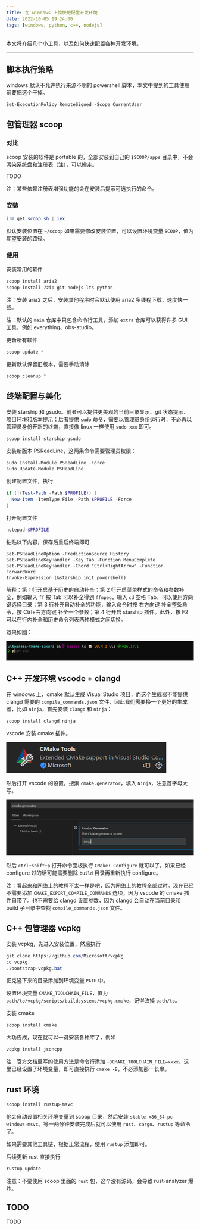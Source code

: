 ```yaml
---
title: 在 windows 上愉快地配置开发环境
date: 2022-10-05 19:24:00
tags: [windows, python, c++, nodejs]
---
```


本文将介绍几个小工具，以及如何快速配置各种开发环境。

---

## 脚本执行策略
windows 默认不允许执行来源不明的 powershell 脚本，本文中提到的工具使用前要把这个干掉。
```
Set-ExecutionPolicy RemoteSigned -Scope CurrentUser
```

## 包管理器 scoop
### 对比
scoop 安装的软件是 portable 的，全部安装到自己的 `$SCOOP/apps` 目录中，不会污染系统盘和注册表（注），可以搬走。

TODO

注：某些依赖注册表增强功能的会在安装后提示可选执行的命令。

### 安装

```powershell
irm get.scoop.sh | iex
```

默认安装位置在 `~/scoop` 如果需要修改安装位置，可以设置环境变量 `SCOOP`，值为期望安装的路径。

### 使用
安装常用的软件

```powershell
scoop install aria2
scoop install 7zip git nodejs-lts python
```

注：安装 aria2 之后，安装其他程序时会默认使用 aria2 多线程下载，速度快一些。

注：默认的 `main` 仓库中只包含命令行工具，添加 `extra` 仓库可以获得许多 GUI 工具，例如 everything、obs-studio。

更新所有软件
```powershell
scoop update *
```

更新默认保留旧版本，需要手动清除
```powershell
scoop cleanup *
```

## 终端配置与美化
安装 starship 和 gsudo。前者可以提供更美观的当前目录显示、git 状态提示、项目环境和版本提示；后者提供 `sudo` 命令，需要以管理员身份运行时，不必再以管理员身份开新的终端，直接像 linux 一样使用 `sudo xxx` 即可。
```powershell
scoop install starship gsudo
```

安装新版本 PSReadLine，这两条命令需要管理员权限：
```powershell
sudo Install-Module PSReadLine -Force
sudo Update-Module PSReadLine
```

创建配置文件，执行
```powershell
if (!(Test-Path -Path $PROFILE)) {
  New-Item -ItemType File -Path $PROFILE -Force
}
```

打开配置文件
```powershell
notepad $PROFILE
```

粘贴以下内容，保存后重启终端即可
```
Set-PSReadLineOption -PredictionSource History
Set-PSReadlineKeyHandler -Key Tab -Function MenuComplete
Set-PSReadLineKeyHandler -Chord "Ctrl+RightArrow" -Function ForwardWord
Invoke-Expression (&starship init powershell)
```

解释：第 1 行开启基于历史的自动补全；第 2 行开启菜单样式的命令和参数补全，例如输入 `ff` 按 Tab 可以补全得到 `ffmpeg`，输入 `cd` 空格 Tab，可以使用方向键选择目录；第 3 行补充自动补全的功能，输入命令时按 右方向键 补全整条命令，按 Ctrl+右方向键 补全一个参数；第 4 行开启 starship 插件。此外，按 F2 可以在行内补全和历史命令列表两种模式之间切换。

效果如图：

![](images/20221005194508.png)

## C++ 开发环境 vscode + clangd
在 windows 上，cmake 默认生成 Visual Studio 项目，而这个生成器不能提供 clangd 需要的 `compile_commands.json` 文件，因此我们需要换一个更好的生成器，比如 `ninja`，首先安装 `clangd` 和 `ninja`：

```powershell
scoop install clangd ninja
```

vscode 安装 cmake 插件。

![](images/20221217125622.png)

然后打开 vscode 的设置，搜索 `cmake.generator`，填入 `Ninja`，注意首字母大写。

![](images/20221217125713.png)

然后 `ctrl+shift+p` 打开命令面板执行 `CMake: Configure` 就可以了。如果已经 configure 过的话可能需要删除 `build` 目录再重新执行 configure。

注：看起来和网络上的教程不太一样是吧，因为网络上的教程全部过时。现在已经不需要添加 `CMAKE_EXPORT_COMPILE_COMMANDS` 选项，因为 vscode 的 cmake 插件自带了。也不需要给 clangd 设置参数，因为 clangd 会自动在当前目录和 build 子目录中查找 `compile_commands.json` 文件。

## C++ 包管理器 vcpkg
安装 vcpkg，先进入安装位置，然后执行
```powershell
git clone https://github.com/Microsoft/vcpkg
cd vcpkg
.\bootstrap-vcpkg.bat
```
把克隆下来的目录添加到环境变量 `PATH` 中。

设置环境变量 `CMAKE_TOOLCHAIN_FILE`，值为 `path/to/vcpkg/scripts/buildsystems/vcpkg.cmake`，记得改掉 `path/to`。

安装 cmake
```powershell
scoop install cmake
```

大功告成，现在就可以一键安装各种库了，例如
```powershell
vcpkg install jsoncpp
```

注：官方文档里写的使用方法是命令行添加 `-DCMAKE_TOOLCHAIN_FILE=xxxx`，这里已经设置了环境变量，即可直接执行 `cmake -B`，不必添加那一长串。

## rust 环境
```powershell
scoop install rustup-msvc
```

他会自动设置相关环境变量到 scoop 目录，然后安装 `stable-x86_64-pc-windows-msvc`。等一两分钟安装完成后就可以使用 `rust`、`cargo`、`rustup` 等命令了。

如果需要其他工具链，根据正常流程，使用 `rustup` 添加即可。

后续更新 rust 直接执行

```bash
rustup update
```

注意：不要使用 scoop 里面的 `rust` 包，这个没有源码，会导致 rust-analyzer 爆炸。

## TODO
TODO
